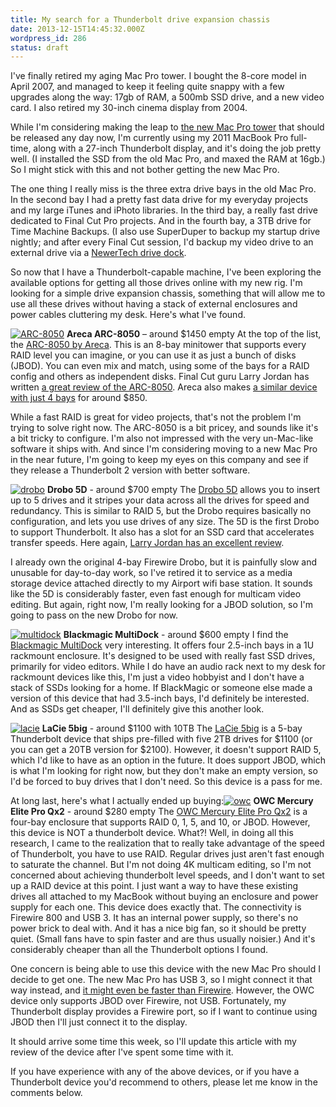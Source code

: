 ```yaml
---
title: My search for a Thunderbolt drive expansion chassis
date: 2013-12-15T14:45:32.000Z
wordpress_id: 286
status: draft
---
```


I've finally retired my aging Mac Pro tower. I bought the 8-core model in April 2007, and managed to keep it feeling quite snappy with a few upgrades along the way: 17gb of RAM, a 500mb SSD drive, and a new video card. I also retired my 30-inch cinema display from 2004.

While I'm considering making the leap to [the new Mac Pro tower](http://www.apple.com/mac-pro/) that should be released any day now, I'm currently using my 2011 MacBook Pro full-time, along with a 27-inch Thunderbolt display, and it's doing the job pretty well. (I installed the SSD from the old Mac Pro, and maxed the RAM at 16gb.) So I might stick with this and not bother getting the new Mac Pro.

The one thing I really miss is the three extra drive bays in the old Mac Pro. In the second bay I had a pretty fast data drive for my everyday projects and my large iTunes and iPhoto libraries. In the third bay, a really fast drive dedicated to Final Cut Pro projects. And in the fourth bay, a 3TB drive for Time Machine Backups. (I also use SuperDuper to backup my startup drive nightly; and after every Final Cut session, I'd backup my video drive to an external drive via a [NewerTech drive dock](http://www.newertech.com/products/voyagerq.php).

So now that I have a Thunderbolt-capable machine, I've been exploring the available options for getting all those drives online with my new rig. I'm looking for a simple drive expansion chassis, something that will allow me to use all these drives without having a stack of external enclosures and power cables cluttering my desk. Here's what I've found.

[![ARC-8050](http://www.pascal.com/diary/wp-content/uploads/2013/12/ARC-8050.jpg)](http://www.areca.us/products/thunderbolt.htm) **Areca ARC-8050** – around $1450 empty At the top of the list, the [ARC-8050 by Areca](http://www.areca.us/products/thunderbolt.htm). This is an 8-bay minitower that supports every RAID level you can imagine, or you can use it as just a bunch of disks (JBOD). You can even mix and match, using some of the bays for a RAID config and others as independent disks. Final Cut guru Larry Jordan has written [a great review of the ARC-8050](http://www.larryjordan.biz/product-review-areca-8050-thunderbolt-raid/). Areca also makes [a similar device with just 4 bays](http://www.areca.us/products/thunderbolt5026.htm) for around $850.

While a fast RAID is great for video projects, that's not the problem I'm trying to solve right now. The ARC-8050 is a bit pricey, and sounds like it's a bit tricky to configure. I'm also not impressed with the very un-Mac-like software it ships with. And since I'm considering moving to a new Mac Pro in the near future, I'm going to keep my eyes on this company and see if they release a Thunderbolt 2 version with better software.

[![drobo](http://www.pascal.com/diary/wp-content/uploads/2013/12/drobo.jpg)](http://www.drobo.com/products/professionals/drobo-5d/) **Drobo 5D** \- around $700 empty The [Drobo 5D](http://www.drobo.com/products/professionals/drobo-5d/) allows you to insert up to 5 drives and it stripes your data across all the drives for speed and redundancy. This is similar to RAID 5, but the Drobo requires basically no configuration, and lets you use drives of any size. The 5D is the first Drobo to support Thunderbolt. It also has a slot for an SSD card that accelerates transfer speeds. Here again, [Larry Jordan has an excellent review](http://www.larryjordan.biz/product-review-drobo-5d/).

I already own the original 4-bay Firewire Drobo, but it is painfully slow and unusable for day-to-day work, so I've retired it to service as a media storage device attached directly to my Airport wifi base station. It sounds like the 5D is considerably faster, even fast enough for multicam video editing. But again, right now, I'm really looking for a JBOD solution, so I'm going to pass on the new Drobo for now.

[![multidock](http://www.pascal.com/diary/wp-content/uploads/2013/12/multidock.jpg)](http://www.blackmagicdesign.com/products/blackmagicmultidock) **Blackmagic MultiDock** \- around $600 empty I find the [Blackmagic MultiDock](http://www.blackmagicdesign.com/products/blackmagicmultidock) very interesting. It offers four 2.5-inch bays in a 1U rackmount enclosure. It's designed to be used with really fast SSD drives, primarily for video editors. While I do have an audio rack next to my desk for rackmount devices like this, I'm just a video hobbyist and I don't have a stack of SSDs looking for a home. If BlackMagic or someone else made a version of this device that had 3.5-inch bays, I'd definitely be interested. And as SSDs get cheaper, I'll definitely give this another look.

[![lacie](http://www.pascal.com/diary/wp-content/uploads/2013/12/lacie.jpg)](http://www.lacie.com/us/products/product.htm?id=10607) **LaCie 5big** \- around $1100 with 10TB The [LaCie 5big](http://www.lacie.com/us/products/product.htm?id=10607) is a 5-bay Thunderbolt device that ships pre-filled with five 2TB drives for $1100 (or you can get a 20TB version for $2100). However, it doesn't support RAID 5, which I'd like to have as an option in the future. It does support JBOD, which is what I'm looking for right now, but they don't make an empty version, so I'd be forced to buy drives that I don't need. So this device is a pass for me.

At long last, here's what I actually ended up buying:[![owc](http://www.pascal.com/diary/wp-content/uploads/2013/12/owc.jpg)](http://eshop.macsales.com/item/OWC/M3QX2KIT0GB/) **OWC Mercury Elite Pro Qx2** \- around $280 empty The [OWC Mercury Elite Pro Qx2](http://eshop.macsales.com/item/OWC/M3QX2KIT0GB/) is a four-bay enclosure that supports RAID 0, 1, 5, and 10, or JBOD. However, this device is NOT a thunderbolt device. What?! Well, in doing all this research, I came to the realization that to really take advantage of the speed of Thunderbolt, you have to use RAID. Regular drives just aren't fast enough to saturate the channel. But I'm not doing 4K multicam editing, so I'm not concerned about achieving thunderbolt level speeds, and I don't want to set up a RAID device at this point. I just want a way to have these existing drives all attached to my MacBook without buying an enclosure and power supply for each one. This device does exactly that. The connectivity is Firewire 800 and USB 3\. It has an internal power supply, so there's no power brick to deal with. And it has a nice big fan, so it should be pretty quiet. (Small fans have to spin faster and are thus usually noisier.) And it's considerably cheaper than all the Thunderbolt options I found.

One concern is being able to use this device with the new Mac Pro should I decide to get one. The new Mac Pro has USB 3, so I might connect it that way instead, and [it might even be faster than Firewire](http://terrywhite.com/firewire-800-vs-usb-3-which-is-faster/). However, the OWC device only supports JBOD over Firewire, not USB. Fortunately, my Thunderbolt display provides a Firewire port, so if I want to continue using JBOD then I'll just connect it to the display.

It should arrive some time this week, so I'll update this article with my review of the device after I've spent some time with it.

If you have experience with any of the above devices, or if you have a Thunderbolt device you'd recommend to others, please let me know in the comments below.


